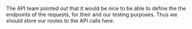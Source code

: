 The API team pointed out that it would be nice to be able to define the the endpoints of the
requests, for their and our testing purposes. Thus we should store our routes to the API calls
here.

